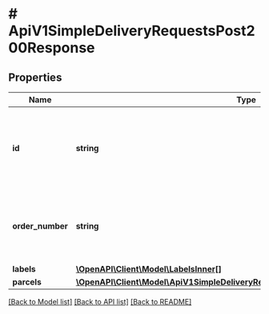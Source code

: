 # # ApiV1SimpleDeliveryRequestsPost200Response

## Properties

Name | Type | Description | Notes
------------ | ------------- | ------------- | -------------
**id** | **string** | ID of the accepted order in our system. Can be passed to support in case of problems |
**order_number** | **string** | Autogenerated order number. Use for subsequent requests to modify the order. |
**labels** | [**\OpenAPI\Client\Model\LabelsInner[]**](LabelsInner.md) |  |
**parcels** | [**\OpenAPI\Client\Model\ApiV1SimpleDeliveryRequestsPost200ResponseParcelsInner[]**](ApiV1SimpleDeliveryRequestsPost200ResponseParcelsInner.md) |  |

[[Back to Model list]](../../README.md#models) [[Back to API list]](../../README.md#endpoints) [[Back to README]](../../README.md)
